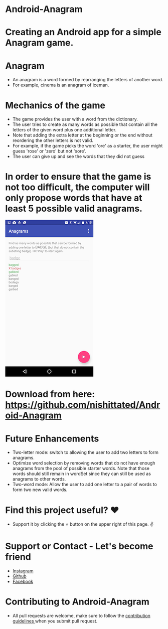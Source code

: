 # Android-Anagram

# Creating an Android app for a simple Anagram game.

# Anagram
* An anagram is a word formed by rearranging the letters of another word. 
* For example, cinema is an anagram of iceman.

# Mechanics of the game
* The game provides the user with a word from the dictionary.
* The user tries to create as many words as possible that contain all the letters of the given word plus one additional letter. 
* Note that adding the extra letter at the beginning or the end without reordering the other letters is not valid. 
* For example, if the game picks the word 'ore' as a starter, the user might guess 'rose' or 'zero' but not 'sore'.
* The user can give up and see the words that they did not guess

# In order to ensure that the game is not too difficult, the computer will only propose words that have at least 5 possible valid anagrams.

<img src="https://github.com/nishittated/Android-Anagram/blob/master/anagrams.png" alt="Anagram pic" align="middle"/>

# Download from here: https://github.com/nishittated/Android-Anagram

# Future Enhancements
* Two-letter mode: switch to allowing the user to add two letters to form anagrams.
* Optimize word selection by removing words that do not have enough anagrams from the pool of possible starter words. Note that those words should still remain in wordSet since they can still be used as anagrams to other words.
* Two-word mode: Allow the user to add one letter to a pair of words to form two new valid words.

# Find this project useful? ❤️
* Support it by clicking the ⭐️ button on the upper right of this page. ✌️

# Support or Contact - Let's become friend
* <a href="https://www.instagram.com/nishit.tated/">Instagram</a>
* <a href="https://www.github.com/nishittated/">Github</a>
* <a href="https://www.facebook.com/nishit.tated/">Facebook</a>

# Contributing to Android-Anagram
* All pull requests are welcome, make sure to follow the <a href="https://github.com/nishittated/Android-Anagram/blob/master/CONTRIBUTING.md">contribution guidelines </a>when you submit pull request.
